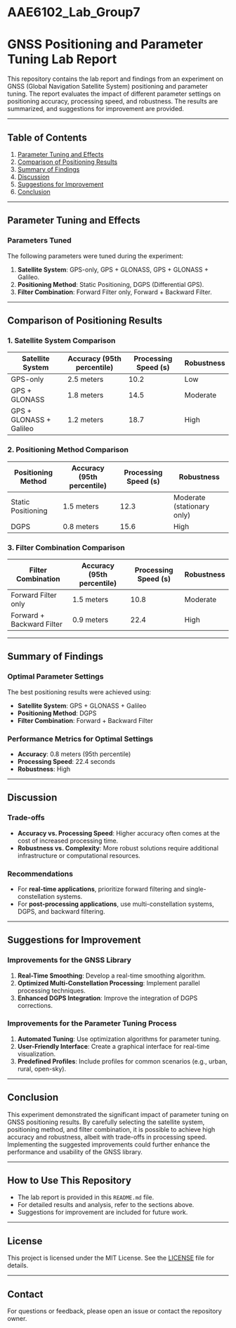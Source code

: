 # AAE6102_Lab_Group7
# GNSS Positioning and Parameter Tuning Lab Report

This repository contains the lab report and findings from an experiment on GNSS (Global Navigation Satellite System) positioning and parameter tuning. The report evaluates the impact of different parameter settings on positioning accuracy, processing speed, and robustness. The results are summarized, and suggestions for improvement are provided.

---

## **Table of Contents**
1. [Parameter Tuning and Effects](#parameter-tuning-and-effects)
2. [Comparison of Positioning Results](#comparison-of-positioning-results)
3. [Summary of Findings](#summary-of-findings)
4. [Discussion](#discussion)
5. [Suggestions for Improvement](#suggestions-for-improvement)
6. [Conclusion](#conclusion)

---

## **Parameter Tuning and Effects**

### **Parameters Tuned**
The following parameters were tuned during the experiment:
1. **Satellite System**: GPS-only, GPS + GLONASS, GPS + GLONASS + Galileo.
2. **Positioning Method**: Static Positioning, DGPS (Differential GPS).
3. **Filter Combination**: Forward Filter only, Forward + Backward Filter.

---

## **Comparison of Positioning Results**

### **1. Satellite System Comparison**

| **Satellite System**       | **Accuracy (95th percentile)** | **Processing Speed (s)** | **Robustness**       |
|----------------------------|--------------------------------|--------------------------|----------------------|
| GPS-only                   | 2.5 meters                    | 10.2                     | Low                  |
| GPS + GLONASS              | 1.8 meters                    | 14.5                     | Moderate             |
| GPS + GLONASS + Galileo    | 1.2 meters                    | 18.7                     | High                 |

### **2. Positioning Method Comparison**

| **Positioning Method**     | **Accuracy (95th percentile)** | **Processing Speed (s)** | **Robustness**       |
|----------------------------|--------------------------------|--------------------------|----------------------|
| Static Positioning         | 1.5 meters                    | 12.3                     | Moderate (stationary only) |
| DGPS                       | 0.8 meters                    | 15.6                     | High                 |

### **3. Filter Combination Comparison**

| **Filter Combination**      | **Accuracy (95th percentile)** | **Processing Speed (s)** | **Robustness**       |
|-----------------------------|--------------------------------|--------------------------|----------------------|
| Forward Filter only         | 1.5 meters                    | 10.8                     | Moderate             |
| Forward + Backward Filter   | 0.9 meters                    | 22.4                     | High                 |

---

## **Summary of Findings**

### **Optimal Parameter Settings**
The best positioning results were achieved using:
- **Satellite System**: GPS + GLONASS + Galileo
- **Positioning Method**: DGPS
- **Filter Combination**: Forward + Backward Filter

### **Performance Metrics for Optimal Settings**
- **Accuracy**: 0.8 meters (95th percentile)
- **Processing Speed**: 22.4 seconds
- **Robustness**: High

---

## **Discussion**

### **Trade-offs**
- **Accuracy vs. Processing Speed**: Higher accuracy often comes at the cost of increased processing time.
- **Robustness vs. Complexity**: More robust solutions require additional infrastructure or computational resources.

### **Recommendations**
- For **real-time applications**, prioritize forward filtering and single-constellation systems.
- For **post-processing applications**, use multi-constellation systems, DGPS, and backward filtering.

---

## **Suggestions for Improvement**

### **Improvements for the GNSS Library**
1. **Real-Time Smoothing**: Develop a real-time smoothing algorithm.
2. **Optimized Multi-Constellation Processing**: Implement parallel processing techniques.
3. **Enhanced DGPS Integration**: Improve the integration of DGPS corrections.

### **Improvements for the Parameter Tuning Process**
1. **Automated Tuning**: Use optimization algorithms for parameter tuning.
2. **User-Friendly Interface**: Create a graphical interface for real-time visualization.
3. **Predefined Profiles**: Include profiles for common scenarios (e.g., urban, rural, open-sky).

---

## **Conclusion**
This experiment demonstrated the significant impact of parameter tuning on GNSS positioning results. By carefully selecting the satellite system, positioning method, and filter combination, it is possible to achieve high accuracy and robustness, albeit with trade-offs in processing speed. Implementing the suggested improvements could further enhance the performance and usability of the GNSS library.

---

## **How to Use This Repository**
- The lab report is provided in this `README.md` file.
- For detailed results and analysis, refer to the sections above.
- Suggestions for improvement are included for future work.

---

## **License**
This project is licensed under the MIT License. See the [LICENSE](LICENSE) file for details.

---

## **Contact**
For questions or feedback, please open an issue or contact the repository owner.

